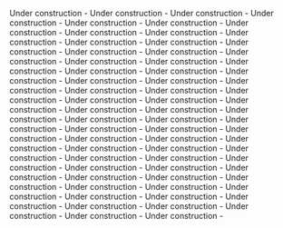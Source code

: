 Under construction - Under construction - Under construction - 
Under construction - Under construction - Under construction - 
Under construction - Under construction - Under construction - 
Under construction - Under construction - Under construction - 
Under construction - Under construction - Under construction - 
Under construction - Under construction - Under construction - 
Under construction - Under construction - Under construction - 
Under construction - Under construction - Under construction - 
Under construction - Under construction - Under construction - 
Under construction - Under construction - Under construction - 
Under construction - Under construction - Under construction - 
Under construction - Under construction - Under construction - 
Under construction - Under construction - Under construction - 
Under construction - Under construction - Under construction - 
Under construction - Under construction - Under construction - 
Under construction - Under construction - Under construction - 
Under construction - Under construction - Under construction - 
Under construction - Under construction - Under construction - 
Under construction - Under construction - Under construction - 
Under construction - Under construction - Under construction - 
Under construction - Under construction - Under construction - 
Under construction - Under construction - Under construction - 
